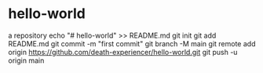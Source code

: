 # hello-world
a repository
echo "# hello-world" >> README.md
git init
git add README.md
git commit -m "first commit"
git branch -M main
git remote add origin https://github.com/death-experiencer/hello-world.git
git push -u origin main

